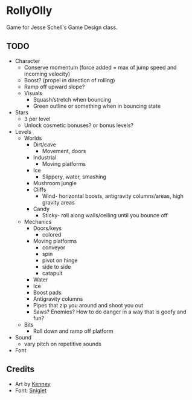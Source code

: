 # RollyOlly

Game for Jesse Schell's Game Design class.

## TODO
- Character
	- Conserve momentum (force added = max of jump speed and incoming velocity)
	- Boost? (propel in direction of rolling)
	- Ramp off upward slope?
	- Visuals
		- Squash/stretch when bouncing
		- Green outline or something when in bouncing state
- Stars
	- 3 per level
	- Unlock cosmetic bonuses? or bonus levels?
- Levels
	- Worlds
		- Dirt/cave
			- Movement, doors
		- Industrial
			- Moving platforms
		- Ice
			- Slippery, water, smashing
		- Mushroom jungle
		- Cliffs
			- Wind- horizontal boosts, antigravity columns/areas, high gravity areas
		- Candy
			- Sticky- roll along walls/ceiling until you bounce off
	- Mechanics
		- Doors/keys
			- colored
		- Moving platforms
			- conveyor
			- spin
			- pivot on hinge
			- side to side
			- catapult
		- Water
		- Ice
		- Boost pads
		- Antigravity columns
		- Pipes that zip you around and shoot you out
		- Saws? Enemies? How to do danger in a way that is goofy and fun?
	- Bits
		- Roll down and ramp off platform
- Sound
	- vary pitch on repetitive sounds
- Font

## Credits
- Art by [Kenney](https://www.kenney.nl/)
- Font: [Sniglet](https://www.fontsquirrel.com/fonts/sniglet)
